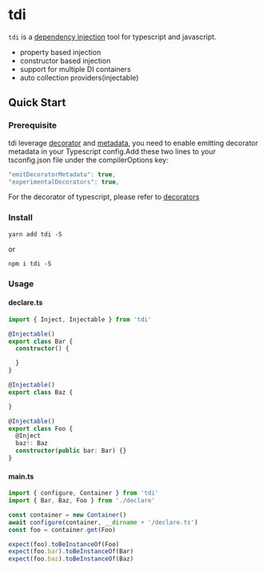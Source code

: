 # tdi

`tdi` is a [dependency injection](https://en.wikipedia.org/wiki/Dependency_injection) tool for typescript and javascript.

- property based injection
- constructor based injection
- support for multiple DI containers
- auto collection providers(injectable)

## Quick Start


### Prerequisite

tdi leverage [decorator](https://github.com/tc39/proposal-decorators) and [metadata](https://github.com/rbuckton/reflect-metadata), you need to enable emitting decorator metadata in your Typescript config.Add these two lines to your tsconfig.json file under the compilerOptions key:

```javascript
"emitDecoratorMetadata": true,
"experimentalDecorators": true,
```

For the decorator of typescript, please refer to [decorators](https://www.typescriptlang.org/docs/handbook/decorators.html)


### Install 

```shell
yarn add tdi -S
```

or
```shell
npm i tdi -S
```

### Usage


#### declare.ts

```typescript
import { Inject, Injectable } from 'tdi'

@Injectable()
export class Bar {
  constructor() {

  }
}

@Injectable()
export class Baz {

}

@Injectable()
export class Foo {
  @Inject
  baz!: Baz
  constructor(public bar: Bar) {}
}

```

#### main.ts

```typescript
import { configure, Container } from 'tdi'
import { Bar, Baz, Foo } from './declare'

const container = new Container()
await configure(container, __dirname + '/declare.ts')
const foo = container.get(Foo)

expect(foo).toBeInstanceOf(Foo)
expect(foo.bar).toBeInstanceOf(Bar)
expect(foo.baz).toBeInstanceOf(Baz)
```
